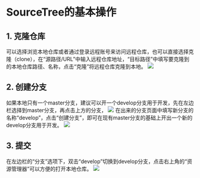# SourceTree的基本操作
## 1. 克隆仓库
可以选择浏览本地仓库或者通过登录远程账号来访问远程仓库，也可以直接选择克隆（clone），在“源路径/URL”中输入远程仓库地址，“目标路径”中填写要克隆到的本地仓库路径、名称，点击“克隆”将远程仓库克隆到本地。
![](http://wojiayun.ztywyj.top:1880/lychee/uploads/big/898dcaec6c3cdc90e21b6f4d08c6b123.png)

## 2. 创建分支
如果本地只有一个master分支，建议可以开一个develop分支用于开发，先在左边栏选择到master分支，再点击上方的分支，
![](http://wojiayun.ztywyj.top:1880/lychee/uploads/big/878807a3f00910c9f316abcad748c53d.png)
在出来的分支页面中填写新分支的名称“develop”，点击“创建分支”，即可在现有master分支的基础上开出一个新的develop分支用于开发。
![](http://wojiayun.ztywyj.top:1880/lychee/uploads/big/934212aabacfd15a5a8e7198aec4e1e1.png)

## 3. 提交
在左边栏的“分支”选项下，双击“develop”切换到develop分支，点击右上角的“资源管理器”可以方便的打开本地仓库。
![](http://wojiayun.ztywyj.top:1880/lychee/uploads/big/93aca39096a1f85730f963654948ee6e.png)